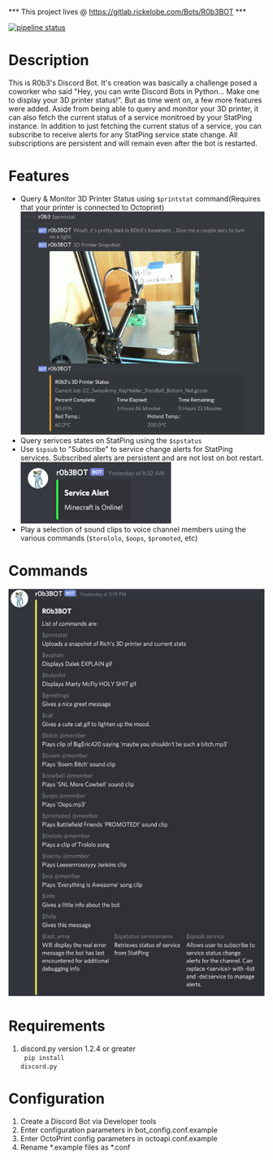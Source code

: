 *** This project lives @ https://gitlab.rickelobe.com/Bots/R0b3BOT ***

[![pipeline status](http://gitlab.rickelobe.com/Bots/r0b3BOT/badges/master/pipeline.svg)](http://gitlab.rickelobe.com/Bots/r0b3BOT/commits/master)

# Description
This is R0b3's Discord Bot.  It's creation was basically a challenge posed a coworker who said "Hey, you can write Discord Bots in Python... Make one to display your 3D printer status!".  But as time went on, a few more features were added.  Aside from being able to query and monitor your 3D printer, it can also fetch the current status of a service monitroed by your StatPing instance.  In addition to just fetching the current status of a service, you can subscribe to receive alerts for any StatPing service state change.  All subscriptions are persistent and will remain even after the bot is restarted.

# Features
*  Query & Monitor 3D Printer Status using `$printstat` command(Requires that your printer is connected to Octoprint)<br>
![](images/Discord_Printstat_Command.png)
*  Query serivces states on StatPing using the `$spstatus`
*  Use `$spsub` to "Subscribe" to service change alerts for StatPing services.  Subscribed alerts are persistent and are not lost on bot restart.<br>
![Example service alert](images/Service_alert.png)
*  Play a selection of sound clips to voice channel members using the various commands (`$torololo`, `$oops`, `$promoted`, etc)

# Commands
![Screenshot of $help](images/command_list.png)

# Requirements
1. discord.py version 1.2.4 or greater<br>
    <code> pip install discord.py </code>

# Configuration
1. Create a Discord Bot via Developer tools<br>
2. Enter configuration parameters in bot_config.conf.example<br>
3. Enter OctoPrint config parameters in octoapi.conf.example<br>
4. Rename *.example files as *.conf<br>
